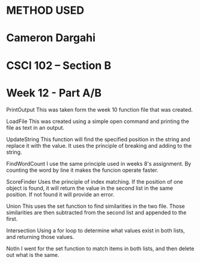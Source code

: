 #   METHOD USED
#   Cameron Dargahi
#  ​CSCI 102 – Section B
#   Week 12 - Part A/B

PrintOutput
This was taken form the week 10 function file that was created. 

LoadFile
This was created using a simple open command and printing the file as text in an output.

UpdateString
This function will find the specified position in the string and replace it with the value. It uses the principle of breaking and adding to the string. 

FindWordCount
I use the same principle used in weeks 8's assignment. By counting the word by line it makes the funcion operate faster. 

ScoreFinder
Uses the principle of index matching. If the position of one object is found, it will return the value in the second list in the same position. If not found it will provide an error. 

Union
This uses the set function to find similarities in the two file. Those similarities are then subtracted from the second list and appended to the first. 

Intersection
Using a for loop to determine what values exist in both lists, and returning those values. 

NotIn
I went for the set function to match items in both lists, and then delete out what is the same. 
